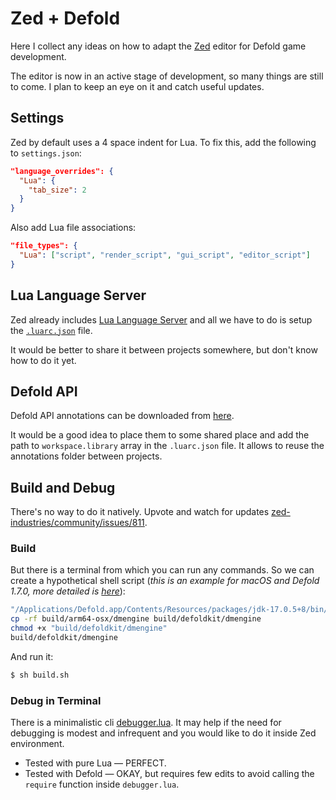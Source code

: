 # Zed + Defold

Here I collect any ideas on how to adapt the [Zed](https://zed.dev/) editor for Defold game development.

The editor is now in an active stage of development, so many things are still to come. I plan to keep an eye on it and catch useful updates.

## Settings

Zed by default uses a 4 space indent for Lua. To fix this, add the following to `settings.json`:

```json
"language_overrides": {
  "Lua": {
    "tab_size": 2
  }
}
```

Also add Lua file associations:

```json
"file_types": {
  "Lua": ["script", "render_script", "gui_script", "editor_script"]
}
```

## Lua Language Server

Zed already includes [Lua Language Server](https://github.com/LuaLS/lua-language-server) and all we have to do is setup the [`.luarc.json`](.luarc.json) file.

It would be better to share it between projects somewhere, but don't know how to do it yet.

## Defold API

Defold API annotations can be downloaded from [here](https://github.com/astrochili/defold-annotations/releases).

It would be a good idea to place them to some shared place and add the path to `workspace.library` array in the `.luarc.json` file. It allows to reuse the annotations folder between projects.

## Build and Debug

There's no way to do it natively. Upvote and watch for updates [zed-industries/community/issues/811](https://github.com/zed-industries/community/issues/811).

### Build

But there is a terminal from which you can run any commands. So we can create a hypothetical shell script (_this is an example for macOS and Defold 1.7.0, more detailed is [here](https://github.com/astrochili/vscode-defold/blob/4b0408306b3bdc759b7c28f12c5f79a54eb2c1a0/.vscode/defold.sh)_):

```sh
"/Applications/Defold.app/Contents/Resources/packages/jdk-17.0.5+8/bin/java" -cp "/Applications/Defold.app/Contents/Resources/packages/defold-d0338d13ad7c5ccd2be3208788805ef5010bf00b.jar" "com.dynamo.bob.Bob" --variant debug --output build/defoldkit build
cp -rf build/arm64-osx/dmengine build/defoldkit/dmengine
chmod +x "build/defoldkit/dmengine"
build/defoldkit/dmengine
```

And run it:

```sh
$ sh build.sh
```

### Debug in Terminal

There is a minimalistic cli [debugger.lua](https://github.com/slembcke/debugger.lua). It may help if the need for debugging is modest and infrequent and you would like to do it inside Zed environment.

- Tested with pure Lua — PERFECT.
- Tested with Defold — OKAY, but requires few edits to avoid calling the `require` function inside `debugger.lua`.